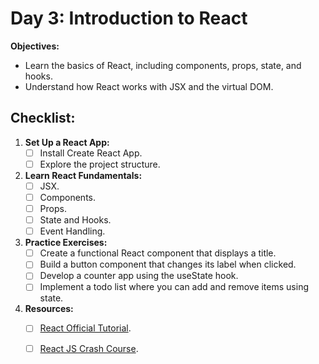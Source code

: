 # Day 3: Introduction to React

**Objectives:**

- Learn the basics of React, including components, props, state, and hooks.
- Understand how React works with JSX and the virtual DOM.

## Checklist:

1. **Set Up a React App:**
   - [ ] Install Create React App.
   - [ ] Explore the project structure.

2. **Learn React Fundamentals:**
   - [ ] JSX.
   - [ ] Components.
   - [ ] Props.
   - [ ] State and Hooks.
   - [ ] Event Handling.

3. **Practice Exercises:**
   - [ ] Create a functional React component that displays a title.
   - [ ] Build a button component that changes its label when clicked.
   - [ ] Develop a counter app using the useState hook.
   - [ ] Implement a todo list where you can add and remove items using state.

4. **Resources:**
   - [ ] [React Official Tutorial](https://reactjs.org/tutorial/tutorial.html).
   - [ ] [React JS Crash Course](https://www.youtube.com/watch?v=sBws8MSXN7A).

